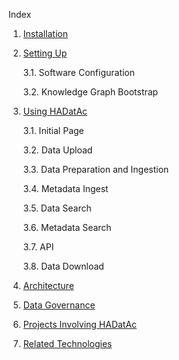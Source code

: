 Index

1. [Installation](https://github.com/paulopinheiro1234/hadatac/wiki/HADatAc-User-Guide#1-installing-hadatac)  
2. [Setting Up](https://github.com/paulopinheiro1234/hadatac/wiki/HADatAc-User-Guide#2-setting-up-hadatac)  

    3.1. Software Configuration
    
    3.2. Knowledge Graph Bootstrap 
    
3. [Using HADatAc](https://github.com/paulopinheiro1234/hadatac/wiki/HADatAc-User-Guide#3-using-hadatac)

    3.1. Initial Page
    
    3.2. Data Upload 
    
    3.3. Data Preparation and Ingestion
    
    3.4. Metadata Ingest
    
    3.5. Data Search
    
    3.6. Metadata Search
    
    3.7. API
    
    3.8. Data Download

4. [Architecture](https://github.com/paulopinheiro1234/hadatac/wiki/HADatAc-User-Guide#4-architecture)
5. [Data Governance](https://github.com/paulopinheiro1234/hadatac/wiki/HADatAc-User-Guide#5-data-governance)
6. [Projects Involving HADatAc](https://github.com/paulopinheiro1234/hadatac/wiki/HADatAc-User-Guide#6-projects-involved-with-hadatac)
7. [Related Technologies](https://github.com/paulopinheiro1234/hadatac/wiki/HADatAc-User-Guide#7-other-products-and-technologies-related-to-hadatac) 